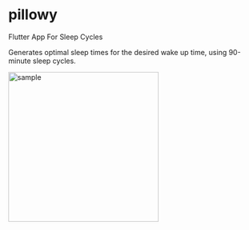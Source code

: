 # pillowy

Flutter App For Sleep Cycles

Generates optimal sleep times for the desired wake up time, using 90-minute sleep cycles.

[<img alt="sample" src="https://user-images.githubusercontent.com/29797832/159120522-0b06ca53-e0f2-46d0-bd8d-8a5f33cea551.gif" width="300px"/>]("https://user-images.githubusercontent.com/29797832/159120522-0b06ca53-e0f2-46d0-bd8d-8a5f33cea551.gif")

<!---
![Screen_Recording_20220319-150457_1](https://user-images.githubusercontent.com/29797832/159120522-0b06ca53-e0f2-46d0-bd8d-8a5f33cea551.gif)
-->
